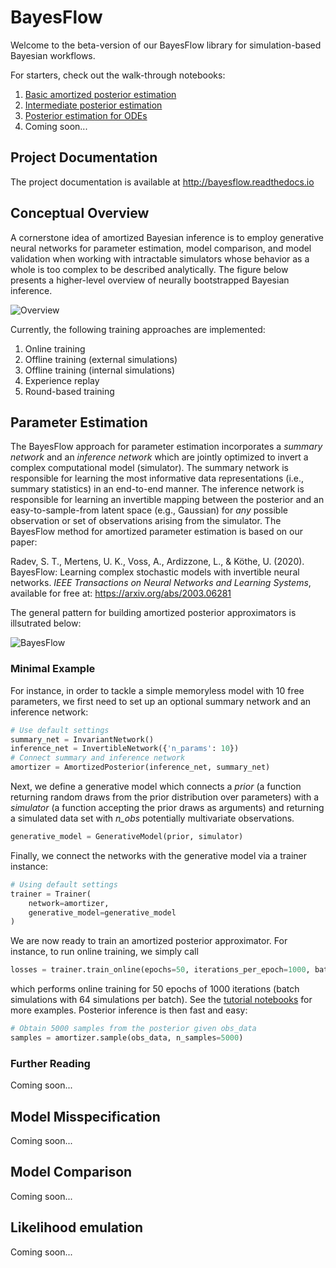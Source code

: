# BayesFlow

Welcome to the beta-version of our BayesFlow library for simulation-based Bayesian workflows.

For starters, check out the walk-through notebooks:
1. [Basic amortized posterior estimation](docs/source/tutorial_notebooks/Intro_Amortized_Posterior_Estimation.ipynb) 
2. [Intermediate posterior estimation](docs/source/tutorial_notebooks/Covid19_Initial_Posterior_Estimation.ipynb) 
3. [Posterior estimation for ODEs](docs/source/tutorial_notebooks/Linear%20ODE%20system.ipynb)
4. Coming soon...

## Project Documentation
The project documentation is available at <http://bayesflow.readthedocs.io>

## Conceptual Overview

A cornerstone idea of amortized Bayesian inference is to employ generative neural networks for parameter estimation, model comparison, and model validation
when working with intractable simulators whose behavior as a whole is too complex to be described analytically. The figure below presents a higher-level overview of neurally bootstrapped Bayesian inference. 

![Overview](https://github.com/stefanradev93/BayesFlow/blob/9308cc044b28fc0d7d02714dd20dc9b206fa040b/img/high_level_framework.png?raw=true)

Currently, the following training approaches are implemented:
1. Online training
2. Offline training (external simulations)
3. Offline training (internal simulations)
4. Experience replay
5. Round-based training

## Parameter Estimation

The BayesFlow approach for parameter estimation incorporates a *summary network* and an *inference network* which are jointly optimized to invert a complex computational model (simulator). The summary network is responsible for learning the most informative data representations (i.e., summary statistics) in an end-to-end manner. The inference network is responsible for learning an invertible mapping between the posterior and an easy-to-sample-from latent space (e.g., Gaussian) for *any* possible observation or set of observations arising from the simulator. The BayesFlow method for amortized parameter estimation is based on our paper:

Radev, S. T., Mertens, U. K., Voss, A., Ardizzone, L., & Köthe, U. (2020). BayesFlow: Learning complex stochastic models with invertible neural networks. <em>IEEE Transactions on Neural Networks and Learning Systems</em>, available for free at: https://arxiv.org/abs/2003.06281

The general pattern for building amortized posterior approximators is illsutrated below:

![BayesFlow](https://github.com/stefanradev93/BayesFlow/blob/Future/docs/source/tutorial_notebooks/img/trainer_connection.png?raw=true)

### Minimal Example

For instance, in order to tackle a simple memoryless model with 10 free parameters, we first need to set up an optional summary network and an inference network:
```python
# Use default settings
summary_net = InvariantNetwork()
inference_net = InvertibleNetwork({'n_params': 10})
# Connect summary and inference network
amortizer = AmortizedPosterior(inference_net, summary_net)
```
Next, we define a generative model which connects a *prior* (a function returning random draws from the prior distribution over parameters) with a *simulator* (a function accepting the prior draws as arguments) and returning a simulated data set with *n_obs* potentially multivariate observations.
```python
generative_model = GenerativeModel(prior, simulator)
```
Finally, we connect the networks with the generative model via a trainer instance:
```python
# Using default settings
trainer = Trainer(
    network=amortizer, 
    generative_model=generative_model
)
```
We are now ready to train an amortized posterior approximator. For instance, to run online training, we simply call
```python
losses = trainer.train_online(epochs=50, iterations_per_epoch=1000, batch_size=64)
```
which performs online training for 50 epochs of 1000 iterations (batch simulations with 64 simulations per batch). See the [tutorial notebooks](docs/source/tutorial_notebooks) for more examples. Posterior inference is then fast and easy:
```python
# Obtain 5000 samples from the posterior given obs_data
samples = amortizer.sample(obs_data, n_samples=5000)
```
### Further Reading

Coming soon...

## Model Misspecification

Coming soon...

## Model Comparison

Coming soon...

## Likelihood emulation

Coming soon...
